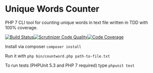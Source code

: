 # Unique Words Counter
PHP 7 CLI tool for counting unique words in text file written in TDD with 100% coverage.

[![Build Status](https://scrutinizer-ci.com/g/Vehsamrak/UniqueWordsCounter/badges/build.png?b=master)](https://scrutinizer-ci.com/g/Vehsamrak/UniqueWordsCounter/build-status/master)[![Scrutinizer Code Quality](https://scrutinizer-ci.com/g/Vehsamrak/UniqueWordsCounter/badges/quality-score.png?b=master)](https://scrutinizer-ci.com/g/Vehsamrak/UniqueWordsCounter/?branch=master)[![Code Coverage](https://scrutinizer-ci.com/g/Vehsamrak/UniqueWordsCounter/badges/coverage.png?b=master)](https://scrutinizer-ci.com/g/Vehsamrak/UniqueWordsCounter/?branch=master)

Install via composer `composer install`

Run it with `php bin/countword.php path-to-file.txt`

To run tests  (PHPUnit 5.3 and PHP 7 required) type `phpunit test`
